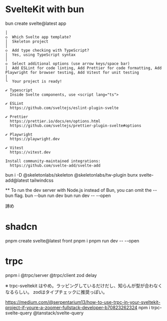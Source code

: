 # SvelteKit with bun
bun create svelte@latest app
```
│
◇  Which Svelte app template?
│  Skeleton project
│
◇  Add type checking with TypeScript?
│  Yes, using TypeScript syntax
│
◇  Select additional options (use arrow keys/space bar)
│  Add ESLint for code linting, Add Prettier for code formatting, Add Playwright for browser testing, Add Vitest for unit testing
│
└  Your project is ready!

✔ Typescript
  Inside Svelte components, use <script lang="ts">

✔ ESLint
  https://github.com/sveltejs/eslint-plugin-svelte

✔ Prettier
  https://prettier.io/docs/en/options.html
  https://github.com/sveltejs/prettier-plugin-svelte#options

✔ Playwright
  https://playwright.dev

✔ Vitest
  https://vitest.dev

Install community-maintained integrations:
  https://github.com/svelte-add/svelte-add
```


bun i -D @skeletonlabs/skeleton @skeletonlabs/tw-plugin
bunx svelte-add@latest tailwindcss

** To run the dev server with Node.js instead of Bun, you can omit the --bun flag.
bun --bun run dev
bun run dev -- --open


諦め



# shadcn

pnpm create svelte@latest front
pnpm i
pnpm run dev -- --open


# trpc
  pnpm i  @trpc/server @trpc/client zod delay
  <!-- npm install --save @trpc/client @trpc/server -->
  ※ trpc-sveltekit はやめ。ラッピングしているだけだし、知らんが型が合わなくなるらしい。
  zodはタイプチェックに推奨っぽい。


https://medium.com/@serpentarium13/how-to-use-trpc-in-your-sveltekit-project-if-youre-a-zoomer-fullstack-developer-b70823262324
 npm i trpc-svelte-query @tanstack/svelte-query